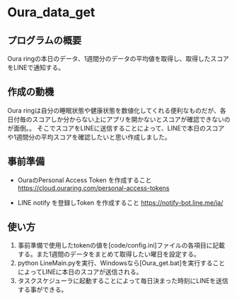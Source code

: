 # Oura_data_get
##  プログラムの概要
Oura ringの本日のデータ、1週間分のデータの平均値を取得し、取得したスコアをLINEで通知する。
## 作成の動機
Oura ringは自分の睡眠状態や健康状態を数値化してくれる便利なものだが、各日付毎のスコアしか分からない上にアプリを開かないとスコアが確認できないのが面倒。。
そこでスコアをLINEに送信することによって、LINEで本日のスコアや1週間分の平均スコアを確認したいと思い作成しました。

##  事前準備
- OuraのPersonal Access Token を作成すること
https://cloud.ouraring.com/personal-access-tokens

- LINE notify を登録しToken  を作成すること
https://notify-bot.line.me/ja/

## 使い方
1. 事前準備で使用したtokenの値を[code/config.ini]ファイルの各項目に記載する。また1週間のデータをまとめて取得したい曜日を設定する。
1. python LineMain.pyを実行、Windowsなら[Oura_get.bat]を実行することによってLINEに本日のスコアが送信される。
1. タスクスケジューラに起動することによって毎日決まった時刻にLINEを送信する事ができる。 